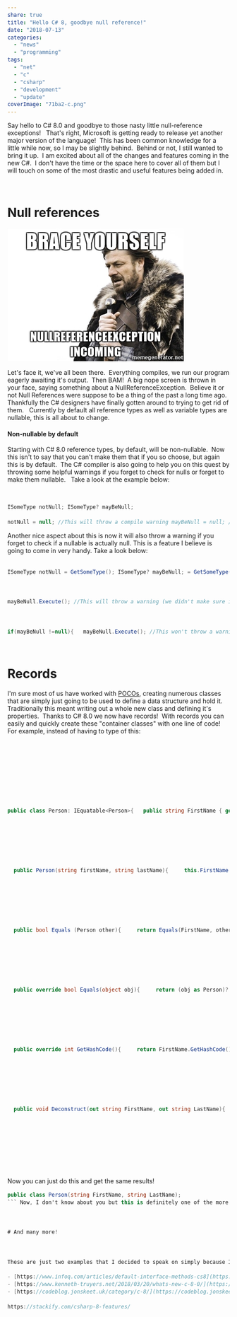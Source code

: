 ```yaml
---
share: true
title: "Hello C# 8, goodbye null reference!"
date: "2018-07-13"
categories: 
  - "news"
  - "programming"
tags: 
  - "net"
  - "c"
  - "csharp"
  - "development"
  - "update"
coverImage: "71ba2-c.png"
---
```


Say hello to C# 8.0 and goodbye to those nasty little null-reference exceptions!   That's right, Microsoft is getting ready to release yet another major version of the language!  This has been common knowledge for a little while now, so I may be slightly behind.  Behind or not, I still wanted to bring it up.  I am excited about all of the changes and features coming in the new C#.  I don't have the time or the space here to cover all of them but I will touch on some of the most drastic and useful features being added in.

 

# Null references

[![Brace Yourself, NullRef Exception incoming](../../../public/imgs/posts/2018-07-13/8535e-brace-yourself-nullreferenceexception-incoming.jpg)](../../../public/imgs/posts/2018-07-13/8535e-brace-yourself-nullreferenceexception-incoming.jpg)

Let's face it, we've all been there.  Everything compiles, we run our program eagerly awaiting it's output.  Then BAM!  A big nope screen is thrown in your face, saying something about a NullReferenceException.  Believe it or not Null References were suppose to be a thing of the past a long time ago.  Thankfully the C# designers have finally gotten around to trying to get rid of them.   Currently by default all reference types as well as variable types are nullable, this is all about to change.

#### Non-nullable by default

Starting with C# 8.0 reference types, by default, will be non-nullable.  Now this isn't to say that you can't make them that if you so choose, but again this is by default.  The C# compiler is also going to help you on this quest by throwing some helpful warnings if you forget to check for nulls or forget to make them nullable.   Take a look at the example below:

 

```csharp
ISomeType notNull; ISomeType? mayBeNull;

notNull = null; //This will throw a compile warning mayBeNull = null; //This won't
```

Another nice aspect about this is now it will also throw a warning if you forget to check if a nullable is actually null. This is a feature I believe is going to come in very handy. Take a look below:

```csharp

ISomeType notNull = GetSomeType(); ISomeType? mayBeNull; = GetSomeType();



mayBeNull.Execute(); //This will throw a warning (we didn't make sure it wasn't null!) notNull.Execute(); //This will run fine



if(mayBeNull !=null){   mayBeNull.Execute(); //This won't throw a warning (because we checked) }

```

 

# Records

I'm sure most of us have worked with [POCOs](https://en.wikipedia.org/wiki/Plain_old_CLR_object), creating numerous classes that are simply just going to be used to define a data structure and hold it.  Traditionally this meant writing out a whole new class and defining it's properties.  Thanks to C# 8.0 we now have records!  With records you can easily and quickly create these "container classes" with one line of code!  For example, instead of having to type of this:

 

```csharp

 



 

public class Person: IEquatable<Person>{   public string FirstName { get; }   public string LastName { get; }

 



 

  public Person(string firstName, string lastName){     this.FirstName = firstName;     this.LastName = lastName;   }

 



 

  public bool Equals (Person other){     return Equals(FirstName, other.FirstName) && Equals(LastName, other.LastName);   }

 



 

  public override bool Equals(object obj){     return (obj as Person)?.Equals(this) == true;   }

 



 

  public override int GetHashCode(){     return FirstName.GetHashCode() + LastName.GetHashCode();   }

 



 

  public void Deconstruct(out string FirstName, out string LastName){     FirstName = this.FirstName;     LastName = this.LastName;   } }

 



 

```

 

Now you can just do this and get the same results!

```csharp
public class Person(string FirstName, string LastName);
``` Now, I don't know about you but this is definitely one of the more helpful features that I've seen.

 

# And many more!

 

These are just two examples that I decided to speak on simply because I find them fascinating but there are many other features in C# 8.0!  Check out the links below to find out more!

- [https://www.infoq.com/articles/default-interface-methods-cs8](https://www.infoq.com/articles/default-interface-methods-cs8)
- [https://www.kenneth-truyers.net/2018/03/20/whats-new-c-8-0/](https://www.kenneth-truyers.net/2018/03/20/whats-new-c-8-0/)
- [https://codeblog.jonskeet.uk/category/c-8/](https://codeblog.jonskeet.uk/category/c-8/)

https://stackify.com/csharp-8-features/
